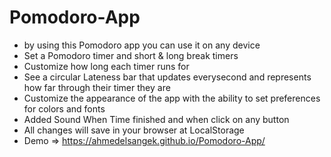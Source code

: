 # Pomodoro-App
* by using this Pomodoro app you can use it on any device
* Set a Pomodoro timer and short & long break timers
* Customize how long each timer runs for
* See a circular Lateness bar that updates everysecond and represents how far through their timer they are
* Customize the appearance of the app with the ability to set preferences for colors and fonts
* Added Sound When Time finished and when click on any button
* All changes will save in your browser at LocalStorage
* Demo => https://ahmedelsangek.github.io/Pomodoro-App/
